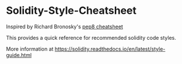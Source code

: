 # Solidity-Style-Cheatsheet

Inspired by Richard Bronosky's [pep8 cheatsheet](https://gist.github.com/RichardBronosky/454964087739a449da04)

This provides a quick reference for recommended solidity code styles.

More information at https://solidity.readthedocs.io/en/latest/style-guide.html
